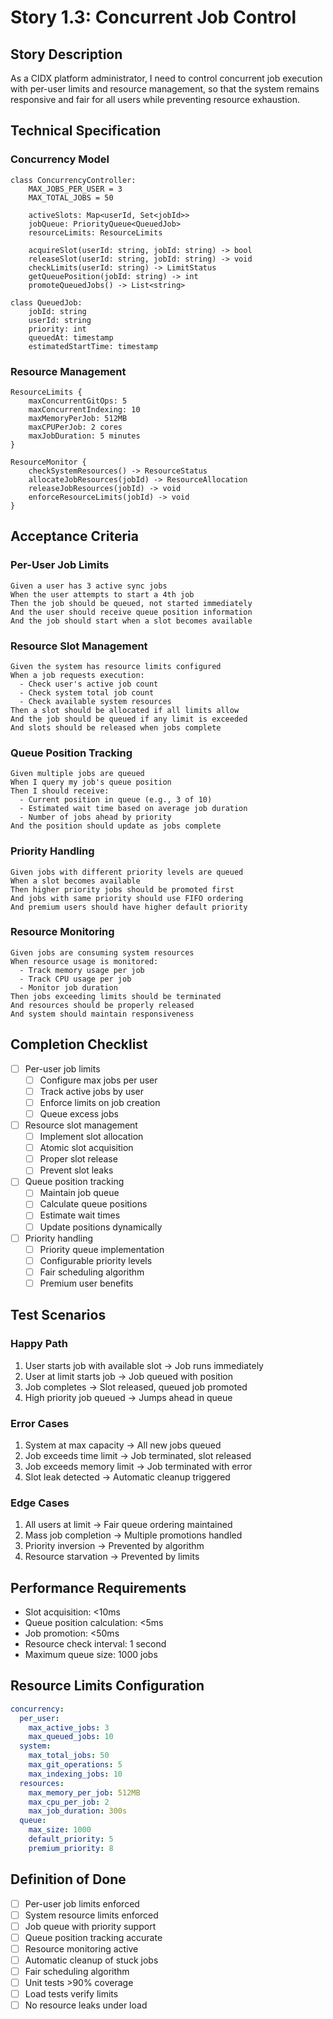 # Story 1.3: Concurrent Job Control

## Story Description

As a CIDX platform administrator, I need to control concurrent job execution with per-user limits and resource management, so that the system remains responsive and fair for all users while preventing resource exhaustion.

## Technical Specification

### Concurrency Model

```pseudocode
class ConcurrencyController:
    MAX_JOBS_PER_USER = 3
    MAX_TOTAL_JOBS = 50
    
    activeSlots: Map<userId, Set<jobId>>
    jobQueue: PriorityQueue<QueuedJob>
    resourceLimits: ResourceLimits
    
    acquireSlot(userId: string, jobId: string) -> bool
    releaseSlot(userId: string, jobId: string) -> void
    checkLimits(userId: string) -> LimitStatus
    getQueuePosition(jobId: string) -> int
    promoteQueuedJobs() -> List<string>

class QueuedJob:
    jobId: string
    userId: string
    priority: int
    queuedAt: timestamp
    estimatedStartTime: timestamp
```

### Resource Management

```pseudocode
ResourceLimits {
    maxConcurrentGitOps: 5
    maxConcurrentIndexing: 10
    maxMemoryPerJob: 512MB
    maxCPUPerJob: 2 cores
    maxJobDuration: 5 minutes
}

ResourceMonitor {
    checkSystemResources() -> ResourceStatus
    allocateJobResources(jobId) -> ResourceAllocation
    releaseJobResources(jobId) -> void
    enforceResourceLimits(jobId) -> void
}
```

## Acceptance Criteria

### Per-User Job Limits
```gherkin
Given a user has 3 active sync jobs
When the user attempts to start a 4th job
Then the job should be queued, not started immediately
And the user should receive queue position information
And the job should start when a slot becomes available
```

### Resource Slot Management
```gherkin
Given the system has resource limits configured
When a job requests execution:
  - Check user's active job count
  - Check system total job count
  - Check available system resources
Then a slot should be allocated if all limits allow
And the job should be queued if any limit is exceeded
And slots should be released when jobs complete
```

### Queue Position Tracking
```gherkin
Given multiple jobs are queued
When I query my job's queue position
Then I should receive:
  - Current position in queue (e.g., 3 of 10)
  - Estimated wait time based on average job duration
  - Number of jobs ahead by priority
And the position should update as jobs complete
```

### Priority Handling
```gherkin
Given jobs with different priority levels are queued
When a slot becomes available
Then higher priority jobs should be promoted first
And jobs with same priority should use FIFO ordering
And premium users should have higher default priority
```

### Resource Monitoring
```gherkin
Given jobs are consuming system resources
When resource usage is monitored:
  - Track memory usage per job
  - Track CPU usage per job
  - Monitor job duration
Then jobs exceeding limits should be terminated
And resources should be properly released
And system should maintain responsiveness
```

## Completion Checklist

- [ ] Per-user job limits
  - [ ] Configure max jobs per user
  - [ ] Track active jobs by user
  - [ ] Enforce limits on job creation
  - [ ] Queue excess jobs
- [ ] Resource slot management
  - [ ] Implement slot allocation
  - [ ] Atomic slot acquisition
  - [ ] Proper slot release
  - [ ] Prevent slot leaks
- [ ] Queue position tracking
  - [ ] Maintain job queue
  - [ ] Calculate queue positions
  - [ ] Estimate wait times
  - [ ] Update positions dynamically
- [ ] Priority handling
  - [ ] Priority queue implementation
  - [ ] Configurable priority levels
  - [ ] Fair scheduling algorithm
  - [ ] Premium user benefits

## Test Scenarios

### Happy Path
1. User starts job with available slot → Job runs immediately
2. User at limit starts job → Job queued with position
3. Job completes → Slot released, queued job promoted
4. High priority job queued → Jumps ahead in queue

### Error Cases
1. System at max capacity → All new jobs queued
2. Job exceeds time limit → Job terminated, slot released
3. Job exceeds memory limit → Job terminated with error
4. Slot leak detected → Automatic cleanup triggered

### Edge Cases
1. All users at limit → Fair queue ordering maintained
2. Mass job completion → Multiple promotions handled
3. Priority inversion → Prevented by algorithm
4. Resource starvation → Prevented by limits

## Performance Requirements

- Slot acquisition: <10ms
- Queue position calculation: <5ms
- Job promotion: <50ms
- Resource check interval: 1 second
- Maximum queue size: 1000 jobs

## Resource Limits Configuration

```yaml
concurrency:
  per_user:
    max_active_jobs: 3
    max_queued_jobs: 10
  system:
    max_total_jobs: 50
    max_git_operations: 5
    max_indexing_jobs: 10
  resources:
    max_memory_per_job: 512MB
    max_cpu_per_job: 2
    max_job_duration: 300s
  queue:
    max_size: 1000
    default_priority: 5
    premium_priority: 8
```

## Definition of Done

- [ ] Per-user job limits enforced
- [ ] System resource limits enforced
- [ ] Job queue with priority support
- [ ] Queue position tracking accurate
- [ ] Resource monitoring active
- [ ] Automatic cleanup of stuck jobs
- [ ] Fair scheduling algorithm
- [ ] Unit tests >90% coverage
- [ ] Load tests verify limits
- [ ] No resource leaks under load